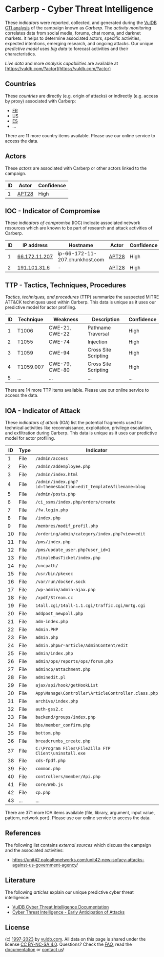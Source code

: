 # Carberp - Cyber Threat Intelligence

These _indicators_ were reported, collected, and generated during the [VulDB CTI analysis](https://vuldb.com/?kb.cti) of the campaign known as _Carberp_. The _activity monitoring_ correlates data from social media, forums, chat rooms, and darknet markets. It helps to determine associated actors, specific activities, expected intentions, emerging research, and ongoing attacks. Our unique _predictive model_ uses _big data_ to forecast activities and their characteristics.

_Live data_ and more _analysis capabilities_ are available at [https://vuldb.com/?actor](https://vuldb.com/?actor)

## Countries

These _countries_ are directly (e.g. origin of attacks) or indirectly (e.g. access by proxy) associated with Carberp:

* [FR](https://vuldb.com/?country.fr)
* [US](https://vuldb.com/?country.us)
* [ES](https://vuldb.com/?country.es)
* ...

There are 11 more country items available. Please use our online service to access the data.

## Actors

These _actors_ are associated with Carberp or other actors linked to the campaign.

ID | Actor | Confidence
-- | ----- | ----------
1 | [APT28](https://vuldb.com/?actor.apt28) | High

## IOC - Indicator of Compromise

These _indicators of compromise_ (IOC) indicate associated network resources which are known to be part of research and attack activities of Carberp.

ID | IP address | Hostname | Actor | Confidence
-- | ---------- | -------- | ----- | ----------
1 | [66.172.11.207](https://vuldb.com/?ip.66.172.11.207) | ip-66-172-11-207.chunkhost.com | [APT28](https://vuldb.com/?actor.apt28) | High
2 | [191.101.31.6](https://vuldb.com/?ip.191.101.31.6) | - | [APT28](https://vuldb.com/?actor.apt28) | High

## TTP - Tactics, Techniques, Procedures

_Tactics, techniques, and procedures_ (TTP) summarize the suspected MITRE ATT&CK techniques used within Carberp. This data is unique as it uses our predictive model for actor profiling.

ID | Technique | Weakness | Description | Confidence
-- | --------- | -------- | ----------- | ----------
1 | T1006 | CWE-21, CWE-22 | Pathname Traversal | High
2 | T1055 | CWE-74 | Injection | High
3 | T1059 | CWE-94 | Cross Site Scripting | High
4 | T1059.007 | CWE-79, CWE-80 | Cross Site Scripting | High
5 | ... | ... | ... | ...

There are 14 more TTP items available. Please use our online service to access the data.

## IOA - Indicator of Attack

These _indicators of attack_ (IOA) list the potential fragments used for technical activities like reconnaissance, exploitation, privilege escalation, and exfiltration during Carberp. This data is unique as it uses our predictive model for actor profiling.

ID | Type | Indicator | Confidence
-- | ---- | --------- | ----------
1 | File | `/admin/access` | High
2 | File | `/admin/addemployee.php` | High
3 | File | `/admin/index.html` | High
4 | File | `/admin/index.php?id=themes&action=edit_template&filename=blog` | High
5 | File | `/admin/posts.php` | High
6 | File | `/ci_ssms/index.php/orders/create` | High
7 | File | `/fw.login.php` | High
8 | File | `/index.php` | Medium
9 | File | `/membres/modif_profil.php` | High
10 | File | `/ordering/admin/category/index.php?view=edit` | High
11 | File | `/pms/index.php` | High
12 | File | `/pms/update_user.php?user_id=1` | High
13 | File | `/SimpleBusTicket/index.php` | High
14 | File | `/uncpath/` | Medium
15 | File | `/usr/bin/pkexec` | High
16 | File | `/var/run/docker.sock` | High
17 | File | `/wp-admin/admin-ajax.php` | High
18 | File | `/xpdf/Stream.cc` | High
19 | File | `14all.cgi/14all-1.1.cgi/traffic.cgi/mrtg.cgi` | High
20 | File | `addpost_newpoll.php` | High
21 | File | `adm-index.php` | High
22 | File | `Admin.PHP` | Medium
23 | File | `admin.php` | Medium
24 | File | `admin.php&r=article/AdminContent/edit` | High
25 | File | `admin/index.php` | High
26 | File | `admin/ops/reports/ops/forum.php` | High
27 | File | `admincp/attachment.php` | High
28 | File | `adminedit.pl` | Medium
29 | File | `ajax/api/hook/getHookList` | High
30 | File | `App\Manage\Controller\ArticleController.class.php` | High
31 | File | `archive/index.php` | High
32 | File | `auth-gss2.c` | Medium
33 | File | `backend/groups/index.php` | High
34 | File | `bbs/member_confirm.php` | High
35 | File | `bottom.php` | Medium
36 | File | `breadcrumbs_create.php` | High
37 | File | `C:\Program Files\FileZilla FTP Client\uninstall.exe` | High
38 | File | `cds-fpdf.php` | Medium
39 | File | `common.php` | Medium
40 | File | `controllers/member/Api.php` | High
41 | File | `core/Web.js` | Medium
42 | File | `cp.php` | Low
43 | ... | ... | ...

There are 371 more IOA items available (file, library, argument, input value, pattern, network port). Please use our online service to access the data.

## References

The following list contains _external sources_ which discuss the campaign and the associated activities:

* https://unit42.paloaltonetworks.com/unit42-new-sofacy-attacks-against-us-government-agency/

## Literature

The following _articles_ explain our unique predictive cyber threat intelligence:

* [VulDB Cyber Threat Intelligence Documentation](https://vuldb.com/?kb.cti)
* [Cyber Threat Intelligence - Early Anticipation of Attacks](https://www.scip.ch/en/?labs.20201022)

## License

(c) [1997-2023](https://vuldb.com/?kb.changelog) by [vuldb.com](https://vuldb.com/?kb.about). All data on this page is shared under the license [CC BY-NC-SA 4.0](https://creativecommons.org/licenses/by-nc-sa/4.0/). Questions? Check the [FAQ](https://vuldb.com/?kb.faq), read the [documentation](https://vuldb.com/?kb) or [contact us](https://vuldb.com/?contact)!
